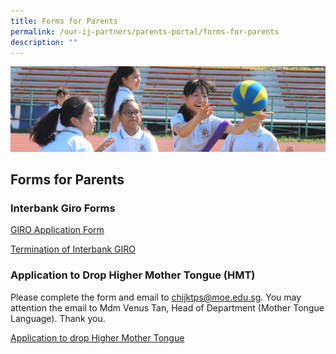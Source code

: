 ```yaml
---
title: Forms for Parents
permalink: /our-ij-partners/parents-portal/forms-for-parents
description: ""
---
```

![](/images/subpage.jpg)

## Forms for Parents

### Interbank Giro Forms


[GIRO Application Form](https://www.chijkcp.moe.edu.sg/qql/slot/u495/2022/Our%20IJ%20Partners/Forms%20for%20Parents/GIRO_Application_Form_Oct%2021.pdf)  

  

[Termination of Interbank GIRO](https://www.chijkcp.moe.edu.sg/qql/slot/u495/2022/Our%20IJ%20Partners/Forms%20for%20Parents/Termination%20of%20Interbank%20GIRO.pdf)

### Application to Drop Higher Mother Tongue (HMT)


Please complete the form and email to [chijktps@moe.edu.sg](mailto:chijktps@moe.edu.sg). You may attention the email to Mdm Venus Tan, Head of Department (Mother Tongue Language). Thank you.  

  

[Application to drop Higher Mother Tongue](https://www.chijkcp.moe.edu.sg/qql/slot/u495/2022/Our%20IJ%20Partners/Forms%20for%20Parents/Application-to-drop-Higher-Mother-Tongue.pdf)